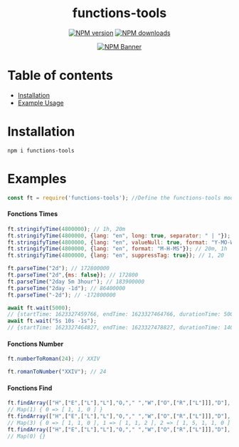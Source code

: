 <div align="center">
  <h1>functions-tools</h1>
  <p>
    <a href="https://www.npmjs.com/package/functions-tools"><img src="https://img.shields.io/npm/v/functions-tools?maxAge=3600" alt="NPM version" /></a>
    <a href="https://www.npmjs.com/package/functions-tools"><img src="https://img.shields.io/npm/dt/functions-tools?maxAge=3600" alt="NPM downloads" /></a>
  </p>
  <p>
    <a href="https://www.npmjs.com/package/functions-tools"><img src="https://nodei.co/npm/functions-tools.png?downloads=true&stars=true" alt="NPM Banner"></a>
  </p>
</div>

# Table of contents

- [Installation](#installation)
- [Example Usage](#examples)

# Installation
```shContact
npm i functions-tools
```

# Examples
```js
const ft = require('functions-tools'); //Define the functions-tools module
```
#### Fonctions Times
```js
ft.stringifyTime(4800000); // 1h, 20m
ft.stringifyTime(4800000, {lang: "en", long: true, separator: " | "}); // 1 hour | 20 minutes
ft.stringifyTime(4800000, {lang: "en", valueNull: true, format: "Y-MO-W-D-H-M-S-MS"}); // 0y, 0mo, 0w, 0d, 1h, 20m, 0s, 0ms
ft.stringifyTime(4800000, {lang: "en", format: "M-H-MS"}); // 20m, 1h
ft.stringifyTime(4800000, {lang: "en", suppressTag: true}); // 1, 20

ft.parseTime("2d"); // 172800000
ft.parseTime("2d",{ms: false}); // 172800
ft.parseTime("2day 5m 3hour"); // 183900000
ft.parseTime("2day -1d"); // 86400000
ft.parseTime("-2d"); // -172800000

await ft.wait(5000); 
// {startTime: 1623327459766, endTime: 1623327464766, durationTime: 5000}
await ft.wait("5s 10s -1s");
// {startTime: 1623327464827, endTime: 1623327478827, durationTime: 14000}
```
#### Fonctions Number
```js
ft.numberToRoman(24); // XXIV

ft.romanToNumber("XXIV"); // 24
```
#### Fonctions Find
```js
ft.findArray(["H",["E",["L"],"L"],"O,"," ","W",["O",["R",["L"]]],"D"], "L");
// Map(1) { 0 => [ 1, 1, 0 ] }
ft.findArray(["H",["E",["L"],"L"],"O,"," ","W",["O",["R",["L"]]],"D"], "L", {all: true});
// Map(3) { 0 => [ 1, 1, 0 ], 1 => [ 1, 1, 2 ], 2 => [ 1, 5, 1, 1, 0 ] }
ft.findArray(["H",["E",["L"],"L"],"O,"," ","W",["O",["R",["L"]]],"D"], "P");
// Map(0) {}
```